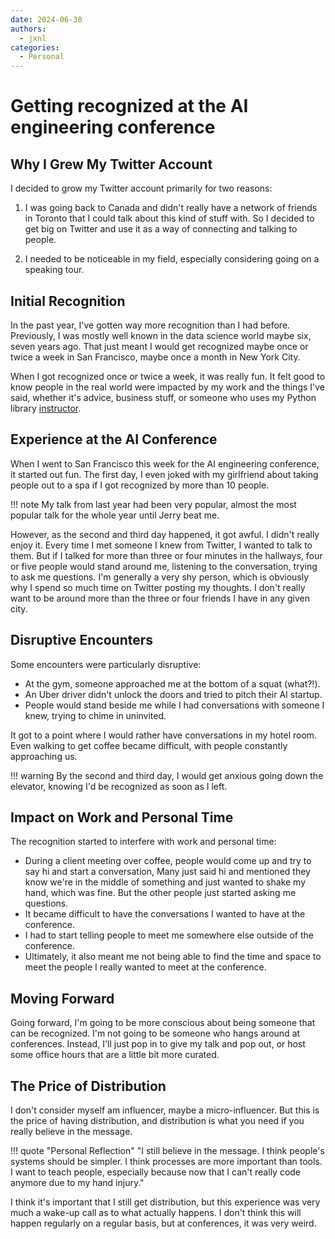 ```yaml
---
date: 2024-06-30
authors:
  - jxnl
categories:
  - Personal
---
```


# Getting recognized at the AI engineering conference

## Why I Grew My Twitter Account

I decided to grow my Twitter account primarily for two reasons:

1. I was going back to Canada and didn't really have a network of friends in Toronto that I could talk about this kind of stuff with. So I decided to get big on Twitter and use it as a way of connecting and talking to people.

2. I needed to be noticeable in my field, especially considering going on a speaking tour.

<!-- more -->

## Initial Recognition

In the past year, I've gotten way more recognition than I had before. Previously, I was mostly well known in the data science world maybe six, seven years ago. That just meant I would get recognized maybe once or twice a week in San Francisco, maybe once a month in New York City.

When I got recognized once or twice a week, it was really fun. It felt good to know people in the real world were impacted by my work and the things I've said, whether it's advice, business stuff, or someone who uses my Python library [instructor](https://useinstructor.com).

## Experience at the AI Conference

When I went to San Francisco this week for the AI engineering conference, it started out fun. The first day, I even joked with my girlfriend about taking people out to a spa if I got recognized by more than 10 people.

!!! note
    My talk from last year had been very popular, almost the most popular talk for the whole year until Jerry beat me.

However, as the second and third day happened, it got awful. I didn't really enjoy it. Every time I met someone I knew from Twitter, I wanted to talk to them. But if I talked for more than three or four minutes in the hallways, four or five people would stand around me, listening to the conversation, trying to ask me questions. I'm generally a very shy person, which is obviously why I spend so much time on Twitter posting my thoughts. I don't really want to be around more than the three or four friends I have in any given city.

## Disruptive Encounters

Some encounters were particularly disruptive:

- At the gym, someone approached me at the bottom of a squat (what?!).
- An Uber driver didn't unlock the doors and tried to pitch their AI startup.
- People would stand beside me while I had conversations with someone I knew, trying to chime in uninvited.

It got to a point where I would rather have conversations in my hotel room. Even walking to get coffee became difficult, with people constantly approaching us.

!!! warning
    By the second and third day, I would get anxious going down the elevator, knowing I'd be recognized as soon as I left.

## Impact on Work and Personal Time

The recognition started to interfere with work and personal time:

- During a client meeting over coffee, people would come up and try to say hi and start a conversation, Many just said hi and mentioned they know we're in the middle of something and just wanted to shake my hand, which was fine.
But the other people just started asking me questions.
- It became difficult to have the conversations I wanted to have at the conference.
- I had to start telling people to meet me somewhere else outside of the conference.
- Ultimately, it also meant me not being able to find the time and space to meet the people I really wanted to meet at the conference.

## Moving Forward

Going forward, I'm going to be more conscious about being someone that can be recognized. I'm not going to be someone who hangs around at conferences. Instead, I'll just pop in to give my talk and pop out, or host some office hours that are a little bit more curated.

## The Price of Distribution

I don't consider myself am influencer, maybe a micro-influencer. But this is the price of having distribution, and distribution is what you need if you really believe in the message.

!!! quote "Personal Reflection"
    "I still believe in the message. I think people's systems should be simpler. I think processes are more important than tools. I want to teach people, especially because now that I can't really code anymore due to my hand injury."

I think it's important that I still get distribution, but this experience was very much a wake-up call as to what actually happens. I don't think this will happen regularly on a regular basis, but at conferences, it was very weird.